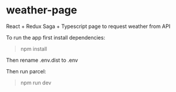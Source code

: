 # weather-page
React + Redux Saga + Typescript page to request weather from API

To run the app first install dependencies:
> npm install

Then rename .env.dist to .env

Then run parcel:
> npm run dev

